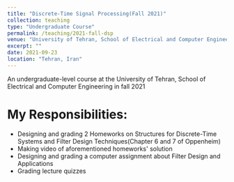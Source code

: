 ```yaml
---
title: "Discrete-Time Signal Processing(Fall 2021)"
collection: teaching
type: "Undergraduate Course"
permalink: /teaching/2021-fall-dsp
venue: "University of Tehran, School of Electrical and Computer Engineering"
excerpt: ""
date: 2021-09-23
location: "Tehran, Iran"
---
```

An undergraduate-level course at the University of Tehran, School of Electrical and Computer Engineering in fall 2021

My Responsibilities:
=====

* Designing and grading 2 Homeworks on Structures for Discrete-Time Systems and Filter Design Techniques(Chapter 6 and 7 of Oppenheim)
* Making video of aforementioned homeworks' solution
* Designing and grading a computer assignment about Filter Design and Applications
* Grading lecture quizzes
